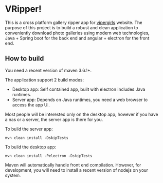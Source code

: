 # VRipper!

This is a cross platform gallery ripper app for [vipergirls](https://vipergirls.to) website. The purpose of
this project is to build a robust and clean application to conveniently download photo galleries using modern web
technologies, Java + Spring boot for the back end and angular + electron for the front end.

## How to build

You need a recent version of maven 3.6.1+.

The application support 2 build modes:

- Desktop app: Self contained app, built with electron includes Java runtimes.
- Server app: Depends on Java runtimes, you need a web browser to access the app UI.

Most people will be interested only on the desktop app, however if you have a nas or a server, the server app is there
for you.

To build the server app:

    mvn clean install -DskipTests

To build the desktop app:

    mvn clean install -Pelectron -DskipTests

Maven will automatically handle front end compilation. However, for development, you will need to install a recent
version of nodejs on your system.
